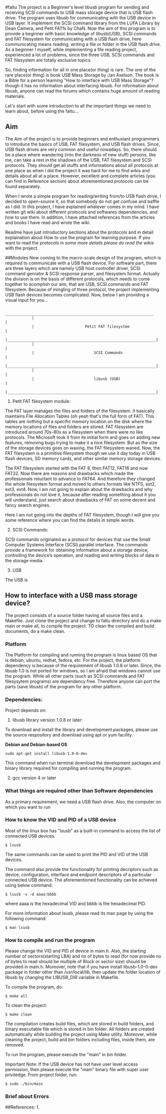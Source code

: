 #faltu
The project is a Beginner's level libusb program for sending and receiving SCSI commands to USB mass storage device that is USB flash drive. The program uses libusb for communicating with the USB device in USB layer. It implement the SCSI command library from the LUFA Library by Dean Camera, and Petit FATfs by ChaN. Now the aim of this program is to provide a beginner with basic knowledge of libusb(USB), SCSI commands and FAT filesystem for communicating with a USB flash drive, here communicating means reading, writing a file or folder in the USB flash drive. As a beginner I myself, while implementing a file reading project, experienced a lot of problems, since the three USB, SCSI commands and FAT filesystem are totally exclusive topics. 

So, finding information for all in one place(or thing) is rare. The one of the rare place(or thing) is book USB Mass Storage by Jan Axelson. The book is a Bible for a person learning "How to interface with USB Mass Storage"? though it has no information about interfacing libusb. For information about libusb, anyone can read the forums which contains huge amount of reading materials.

Let's start with some introduction to all the important things we need to learn about, before using the faltu...

## Aim
The Aim of the project is to provide beginners and enthusiant programmers to introduce the basics of USB, FAT filesystem, and USB flash drives. Since, USB flash drives are very common and useful nowadays. So, there should be a place where wandering (into the darkness of new stuff) persons, like me, can take a rest in the shadows of the USB, FAT filesystem and SCSI protocols. They should get all stuffs and informations about all protocols at one place as when I did the project it was hard for me to find wikis and details about all at a place. However, excellent and complete articles (you can find in Reference section) about aforementioned protocols can be found separately.

When I wrote a simple program for reading/writing from/to USB flash drive, I decided to open-source it, so that somebody do not get confuse and baffle as I did. In this project, I have explained whatever comes in my mind. I have written git wiki about different protocols and softwares dependencies, and how to use them. In addition, I have attached references from the articles and books I have read and wrote the wiki.

Readme have just introductory sections about the protocols and in detail explaination about How to use the program for learning purpose. If you want to read the protocols in *some more details please do read the wikis* with the project.

##Modules
Now coming to the macro-scale design of the program, which is required to communicate with a USB flash device. For software part, there are three layers which are namely USB host controller driver, SCSI command genrator & SCSI response parser, and filesystem format. Actually the division is on the basis of different protocols, which needs to come together to acomplish our aim, that are USB, SCSI commands and FAT filesystem. Because of mingling of three protocol, the project implementing USB flash devices becomes complicated. Now, below I am providing a visual input for you...

				 ___________________________________________________________________
				|																	|
				|						Petit FAT filesystem						|
				|___________________________________________________________________|
				|																	|
				|							SCSI Commands							|
				|___________________________________________________________________|
				|																	|
				|							libusb (USB)							|
				|___________________________________________________________________|

1. Petit FAT filesystem module: 

The FAT layer manages the files and folders of the filesystem. It basically maintains File Allocation Tables (oh yeah that's the full form of FAT). This tables are nothing but a specific memory location on the disk where the memory locations of files and folders are stored. FAT filesystem are introduced around 70s-80s as a filesystem when there were no like protocols. The Microsoft took it from its initial form and goes on adding new features, removing bugs trying to make it a nice filesystem. But as the size of the storage devices goes on waxing, the FAT filesystem waned. Now, the FAT filesystem is a primitive filesystem though we use it day today in USB flash devices, SD memory cards, and other similar memory storage devices. 

The FAT filesystem started with the FAT 8, then FAT12, FAT16 and now FAT32. Now there are reasons and drawbacks which made the professionals reluctant to advance to FAT64. And therefore they changed the whole filesystem format and moved to others formats like NTFS, ext2, ext3, ext4. Now, I am not going to explain about the drawbacks and why professionals do not love it, because after reading something about it you will understand, just search about drawbacks of FAT on some decent and fancy search engines.

Here I am not going into the depths of FAT filesystem, though I will give you some reference where you can find the details in simple words.


2. SCSI Commands:

SCSI commands originated as a protocol for devices that use the Small Computer Systems Interface (SCSI) parallel interface. The commands provide a framework for obtaining information about a storage device, controlling the device’s operation, and reading and writing blocks of data in the storage media. 

3. USB

The USB is 


## How to interface with a USB mass storage device?
The project consists of a source folder having all source files and a Makefile. Just clone the project and change to faltu directory and do a make main or make all, to compile the project. TO clean the compiled and build documents, do a make clean.

### Platform
The Platform for compiling and running the program is linux based OS that is debian, ubuntu, redhat, fedora, etc. For the project, the platform dependency is because of the requirement of libusb 1.0.8 or later. Since, the libusb 1.0 is not ported for windows, so I am afraid that windows cannot use the program. While all other parts (such as SCSI commands and FAT filesysytem programs) are dependency free. Therefore anyone can port the parts (save libusb) of the program for any other platform.

### Dependencies:
Project depends on:

1. libusb library version 1.0.8 or later: 

To download and install the library and development packages, please use the source respository and download using apt or yum facility. 

**Debian and Debian-based OS**

	sudo apt-get install libusb-1.0-0-dev
This command when run terminal download the development packages and binary library required for compiling and running the program.

2. gcc version 4 or later

### What things are required other than Software dependencies
As a primary requirement, we need a USB flash drive. Also, the computer on which you want to run 

### How to know the VID and PID of a USB device
Most of the linux box has "lsusb" as a built-in command to access the list of connected USB devices.

	$ lsusb

The same commands can be used to print the PID and VID of the USB devices. 

The command also provide the functionality for printing decriptors such as device, configuration, interface and endpoint descriptors of a particular connected USB device. The aforementioned functionality can be achieved using below command:

	$ lsusb -v -d aaaa:bbbb

where aaaa is the hexadecimal VID and bbbb is the hexadecimal PID.

For more information about lsusb, please read its man page by using the following command:

	$ man lsusb

### How to compile and run the program
Please change the VID and PID of device in main.h. Also, the starting number of sectors(starting LBA) and no of bytes to read (for now provide no of bytes to read should be multiple of Block or sector size) should be provided in main.h. Moreover, note that if you have install libusb-1.0-0-dev package in folder other than /usr/local/lib, then update the folder location of libusb by changing the LIBUSB_DIR variable in Makefile.

To compile the program, do:

	$ make all

To clean the project:

	$ make clean

The compilation creates build files, which are stored in build folders, and binary executable file which is stored in bin folder. All folders are created automatically while building the project using Make utility. Moreover, while cleaning the project, build and bin folders including files, inside them, are removed.

To run the program, please execute the "main" in bin folder. 

Important Note: If the USB device has not have user level access permission, then please execute the "main" binary file with super user priviledge.
From project folder, run:

	$ sudo ./bin/main 

### Brief about Errors

##References:
1. 

